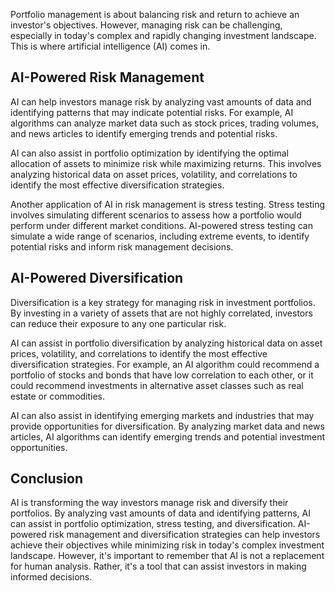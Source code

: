 
Portfolio management is about balancing risk and return to achieve an investor's objectives. However, managing risk can be challenging, especially in today's complex and rapidly changing investment landscape. This is where artificial intelligence (AI) comes in.

AI-Powered Risk Management
--------------------------

AI can help investors manage risk by analyzing vast amounts of data and identifying patterns that may indicate potential risks. For example, AI algorithms can analyze market data such as stock prices, trading volumes, and news articles to identify emerging trends and potential risks.

AI can also assist in portfolio optimization by identifying the optimal allocation of assets to minimize risk while maximizing returns. This involves analyzing historical data on asset prices, volatility, and correlations to identify the most effective diversification strategies.

Another application of AI in risk management is stress testing. Stress testing involves simulating different scenarios to assess how a portfolio would perform under different market conditions. AI-powered stress testing can simulate a wide range of scenarios, including extreme events, to identify potential risks and inform risk management decisions.

AI-Powered Diversification
--------------------------

Diversification is a key strategy for managing risk in investment portfolios. By investing in a variety of assets that are not highly correlated, investors can reduce their exposure to any one particular risk.

AI can assist in portfolio diversification by analyzing historical data on asset prices, volatility, and correlations to identify the most effective diversification strategies. For example, an AI algorithm could recommend a portfolio of stocks and bonds that have low correlation to each other, or it could recommend investments in alternative asset classes such as real estate or commodities.

AI can also assist in identifying emerging markets and industries that may provide opportunities for diversification. By analyzing market data and news articles, AI algorithms can identify emerging trends and potential investment opportunities.

Conclusion
----------

AI is transforming the way investors manage risk and diversify their portfolios. By analyzing vast amounts of data and identifying patterns, AI can assist in portfolio optimization, stress testing, and diversification. AI-powered risk management and diversification strategies can help investors achieve their objectives while minimizing risk in today's complex investment landscape. However, it's important to remember that AI is not a replacement for human analysis. Rather, it's a tool that can assist investors in making informed decisions.


